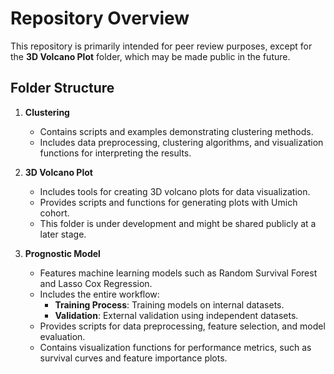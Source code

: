 # Repository Overview  

This repository is primarily intended for peer review purposes, except for the **3D Volcano Plot** folder, which may be made public in the future.  

## Folder Structure  

1. **Clustering**  
   - Contains scripts and examples demonstrating clustering methods.  
   - Includes data preprocessing, clustering algorithms, and visualization functions for interpreting the results.  

2. **3D Volcano Plot**  
   - Includes tools for creating 3D volcano plots for data visualization.  
   - Provides scripts and functions for generating plots with Umich cohort.  
   - This folder is under development and might be shared publicly at a later stage.  

3. **Prognostic Model**  
   - Features machine learning models such as Random Survival Forest and Lasso Cox Regression.  
   - Includes the entire workflow:  
     - **Training Process**: Training models on internal datasets.  
     - **Validation**: External validation using independent datasets.  
   - Provides scripts for data preprocessing, feature selection, and model evaluation.  
   - Contains visualization functions for performance metrics, such as survival curves and feature importance plots.  


